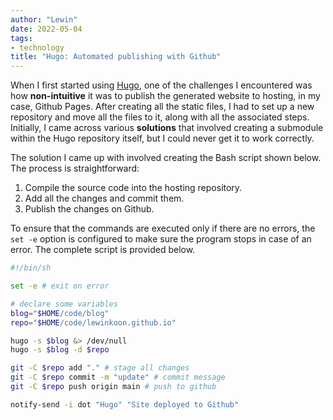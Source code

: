 ```yaml
---
author: "Lewin"
date: 2022-05-04
tags:
- technology
title: "Hugo: Automated publishing with Github"
---
```


When I first started using [Hugo](https://github.com/gohugoio/hugo), one of the challenges I encountered was how **non-intuitive** it was to publish the generated website to hosting, in my case, Github Pages. After creating all the static files, I had to set up a new repository and move all the files to it, along with all the associated steps. Initially, I came across various **solutions** that involved creating a submodule within the Hugo repository itself, but I could never get it to work correctly.

The solution I came up with involved creating the Bash script shown below. The process is straightforward:
1. Compile the source code into the hosting repository.
2. Add all the changes and commit them.
3. Publish the changes on Github.

To ensure that the commands are executed only if there are no errors, the `set -e` option is configured to make sure the program stops in case of an error. The complete script is provided below.

```bash
#!/bin/sh

set -e # exit on error

# declare some variables
blog="$HOME/code/blog"
repo="$HOME/code/lewinkoon.github.io"

hugo -s $blog &> /dev/null
hugo -s $blog -d $repo

git -C $repo add "." # stage all changes
git -C $repo commit -m "update" # commit message
git -C $repo push origin main # push to github

notify-send -i dot "Hugo" "Site deployed to Github"
```